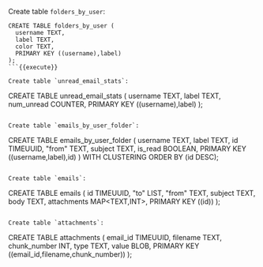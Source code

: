 Create table `folders_by_user`:
```
CREATE TABLE folders_by_user (
  username TEXT,
  label TEXT,
  color TEXT,
  PRIMARY KEY ((username),label)
);
```{{execute}}

Create table `unread_email_stats`:
```
CREATE TABLE unread_email_stats (
  username TEXT,
  label TEXT,
  num_unread COUNTER,
  PRIMARY KEY ((username),label)
);
```{{execute}}

Create table `emails_by_user_folder`:
```
CREATE TABLE emails_by_user_folder (
  username TEXT,
  label TEXT,
  id TIMEUUID,
  "from" TEXT,
  subject TEXT,
  is_read BOOLEAN,
  PRIMARY KEY ((username,label),id)
) WITH CLUSTERING ORDER BY (id DESC);
```{{execute}}

Create table `emails`:
```
CREATE TABLE emails (
  id TIMEUUID,
  "to" LIST<TEXT>,
  "from" TEXT,
  subject TEXT,
  body TEXT,
  attachments MAP<TEXT,INT>,
  PRIMARY KEY ((id))
);
```{{execute}}

Create table `attachments`:
```
CREATE TABLE attachments (
  email_id TIMEUUID,
  filename TEXT,
  chunk_number INT,
  type TEXT,
  value BLOB,
  PRIMARY KEY ((email_id,filename,chunk_number))
);
```{{execute}}